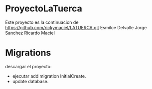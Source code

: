 # ProyectoLaTuerca
Este proyecto es la continuacion de https://github.com/rickymaciel/LATUERCA.git
Esmilce Delvalle
Jorge Sanchez
Ricardo Maciel

# Migrations
descargar el proyecto:
- ejecutar add migration InitialCreate.
- update database.
